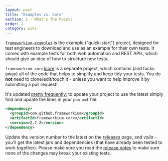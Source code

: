 ```yaml
---
layout: post
title: "Examples vs. Core"
section: 1 - What's The Point?
order: 2
category: wiki
---
```

[`frameworkium-examples`][examples] is the example ("quick-start") project, 
designed for test engineers to download and use as an example for their own tests.
It comes with example tests for both web automation and REST APIs, which should
give an idea of how to structure new tests.

`frameworkium-core`][core] is a separate project, which contains (and tucks away)
all of the code that helps to simplify and keep tidy your tests.
You do **not** need to clone/edit/touch it - unless you want to help improve it by submitting a pull request!

It's updated [pretty frequently][core-releases];
to update your project to use the latest simply find and update the lines in your `pom.xml` file:

```xml
<dependency>
  <groupId>com.github.frameworkium</groupId>
  <artifactId>frameworkium-core</artifactId>
  <version>2.7.2</version>
</dependency>
```

Update the version number to the latest on the [releases][core-releases] page,
and _voila_ - you'll get the latest jars and dependencies (that have already been tested to work together).
Please make sure you read the [release notes][core-releases] to make sure none of the changes may break your existing tests.

[examples]: https://github.com/Frameworkium/frameworkium-examples
[core]: https://github.com/Frameworkium/frameworkium-core
[core-releases]: https://github.com/Frameworkium/frameworkium-core/releases
